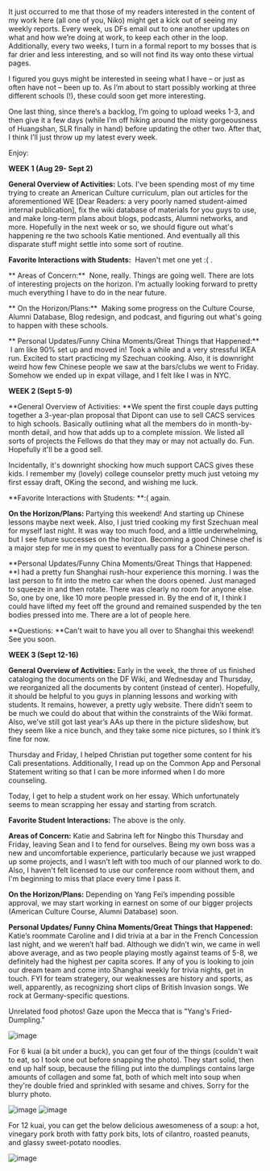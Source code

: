 It just occurred to me that those of my readers interested in the content of my work here (all one of you, Niko) might get a kick out of seeing my weekly reports. Every week, us DFs email out to one another updates on what and how we’re doing at work, to keep each other in the loop. Additionally, every two weeks, I turn in a formal report to my bosses that is far drier and less interesting, and so will not find its way onto these virtual pages.

I figured you guys might be interested in seeing what I have – or just as often have not – been up to. As I’m about to start possibly working at three different schools (!), these could soon get more interesting.

One last thing, since there’s a backlog, I’m going to upload weeks 1-3, and then give it a few days (while I’m off hiking around the misty gorgeousness of Huangshan, SLR finally in hand) before updating the other two. After that, I think I’ll just throw up my latest every week.

Enjoy:

**WEEK 1 (Aug 29- Sept 2)**

**General Overview of Activities:** Lots. I've been spending most of my
 time trying to create an American Culture curriculum, plan out
 articles for the aforementioned WE [Dear Readers: a very poorly named student-aimed internal publication], fix the wiki database of materials
 for you guys to use, and make long-term plans about blogs, podcasts,
 Alumni networks, and more. Hopefully in the next week or so, we should
 figure out what's happening re the two schools Katie mentioned. And
 eventually all this disparate stuff might settle into some sort of
 routine.

**Favorite Interactions with Students:** &nbsp;Haven't met one yet :( .

** Areas of Concern:** &nbsp;None, really. Things are going well. There are lots
 of interesting projects on the horizon. I'm actually looking forward
 to pretty much everything I have to do in the near future.

** On the Horizon/Plans:** &nbsp;Making some progress on the Culture Course,
 Alumni Database, Blog redesign, and podcast, and figuring out what's
 going to happen with these schools.

** Personal Updates/Funny China Moments/Great Things that Happened:** &nbsp;I am
 like 90% set up and moved in! Took a while and a very stressful IKEA
 run. Excited to start practicing my Szechuan cooking. Also, it is
 downright weird how few Chinese people we saw at the bars/clubs we
 went to Friday. Somehow we ended up in expat village, and I felt like
 I was in NYC.

**WEEK 2 (Sept 5-9)**

**General Overview of Activities:&nbsp;**We spent the first couple days putting together a 3-year-plan proposal that Dipont can use to sell CACS services to high schools. Basically outlining what all the members do in month-by-month detail, and how that adds up to a complete mission. We listed all sorts of projects the Fellows do that they may or may not actually do. Fun.&nbsp; Hopefully it'll be a good sell.

Incidentally, it's downright shocking how much support CACS gives these kids. I remember my (lovely) college counselor pretty much just vetoing my first essay draft, OKing the second, and wishing me luck.

**Favorite Interactions with Students: **:( again.

**On the Horizon/Plans:** Partying this weekend! And starting up Chinese lessons maybe next week. Also, I just tried cooking my first Szechuan meal for myself last night. It was way too much food, and a little underwhelming, but I see future successes on the horizon. Becoming a good Chinese chef is a major step for me in my quest to eventually pass for a Chinese person.

**Personal Updates/Funny China Moments/Great Things that Happened: **I had a pretty fun Shanghai rush-hour experience this morning. I was the last person to fit into the metro car when the doors opened. Just managed to squeeze in and then rotate. There was clearly no room for anyone else. So, one by one, like 10 more people pressed in. By the end of it, I think I could have lifted my feet off the ground and remained suspended by the ten bodies pressed into me. There are a lot of people here.

**Questions: **Can't wait to have you all over to Shanghai this weekend! See you soon.

**WEEK 3 (Sept 12-16)**

**General Overview of Activities:** Early in the week, the three of us finished cataloging the documents on the DF Wiki, and Wednesday and Thursday, we reorganized all the documents by content (instead of center). Hopefully, it should be helpful to you guys in planning lessons and working with students. It remains, however, a pretty ugly website. There didn’t seem to be much we could do about that within the constraints of the Wiki format. Also, we’ve still got last year’s AAs up there in the picture slideshow, but they seem like a nice bunch, and they take some nice pictures, so I think it’s fine for now.

Thursday and Friday, I helped Christian put together some content for his Cali presentations. Additionally, I read up on the Common App and Personal Statement writing so that I can be more informed when I do more counseling.

Today, I get to help a student work on her essay. Which unfortunately seems to mean scrapping her essay and starting from scratch.

**Favorite Student Interactions:** The above is the only.

**Areas of Concern:** Katie and Sabrina left for Ningbo this Thursday and Friday, leaving Sean and I to fend for ourselves. Being my own boss was a new and uncomfortable experience, particularly because we just wrapped up some projects, and I wasn’t left with too much of our planned work to do. Also, I haven't felt licensed to use our conference room without them, and I'm beginning to miss that place every time I pass it.

**On the Horizon/Plans:** Depending on Yang Fei’s impending possible approval, we may start working in earnest on some of our bigger projects (American Culture Course, Alumni Database) soon.

**Personal Updates/ Funny China Moments/Great Things that Happened:** Katie’s roommate Caroline and I did trivia at a bar in the French Concession last night, and we weren’t half bad. Although we didn’t win, we came in well above average, and as two people playing mostly against teams of 5-8, we definitely had the highest per capita scores. If any of you is looking to join our dream team and come into Shanghai weekly for trivia nights, get in touch. FYI for team strategery, our weaknesses are history and sports, as well, apparently, as recognizing short clips of British Invasion songs. We rock at Germany-specific questions.

Unrelated food photos! Gaze upon the Mecca that is "Yang's Fried-Dumpling."

![image](https://68.media.tumblr.com/tumblr_lsbzvzYr9u1qmtk1q.jpg)

For 6 kuai (a bit under a buck), you can get four of the things (couldn't wait to eat, so I took one out before snapping the photo). They start solid, then end up half soup, because the filling put into the dumplings contains large amounts of collagen and some fat, both of which melt into soup when they're double fried and sprinkled with sesame and chives. Sorry for the blurry photo.

![image](https://68.media.tumblr.com/tumblr_lsc023KOIM1qmtk1q.jpg)
![image](https://68.media.tumblr.com/tumblr_lsbzzmbCpg1qmtk1q.jpg)

For 12 kuai, you can get the below delicious awesomeness of a soup: a hot, vinegary pork broth with fatty pork bits, lots of cilantro, roasted peanuts, and glassy sweet-potato noodles.

![image](https://68.media.tumblr.com/tumblr_lsc060Rsz51qmtk1q.jpg)